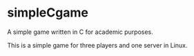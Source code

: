 # simpleCgame
A simple game written in C for academic purposes.

This is a simple game for three players and one server in Linux.
